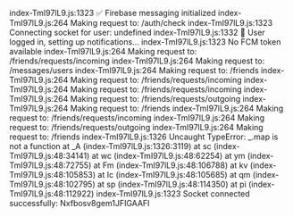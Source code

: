 index-TmI97lL9.js:1323 ✅ Firebase messaging initialized
index-TmI97lL9.js:264 Making request to: /auth/check
index-TmI97lL9.js:1323 Connecting socket for user: undefined
index-TmI97lL9.js:1332 🔔 User logged in, setting up notifications...
index-TmI97lL9.js:1323 No FCM token available
index-TmI97lL9.js:264 Making request to: /friends/requests/incoming
index-TmI97lL9.js:264 Making request to: /messages/users
index-TmI97lL9.js:264 Making request to: /friends
index-TmI97lL9.js:264 Making request to: /friends/requests/incoming
index-TmI97lL9.js:264 Making request to: /friends/requests/incoming
index-TmI97lL9.js:264 Making request to: /friends/requests/outgoing
index-TmI97lL9.js:264 Making request to: /friends
index-TmI97lL9.js:264 Making request to: /friends/requests/incoming
index-TmI97lL9.js:264 Making request to: /friends/requests/outgoing
index-TmI97lL9.js:264 Making request to: /friends
index-TmI97lL9.js:1326 Uncaught TypeError: _.map is not a function
    at _A (index-TmI97lL9.js:1326:3119)
    at sc (index-TmI97lL9.js:48:34141)
    at wc (index-TmI97lL9.js:48:62254)
    at ym (index-TmI97lL9.js:48:72755)
    at Fm (index-TmI97lL9.js:48:106788)
    at kv (index-TmI97lL9.js:48:105853)
    at Ic (index-TmI97lL9.js:48:105685)
    at qm (index-TmI97lL9.js:48:102795)
    at sp (index-TmI97lL9.js:48:114350)
    at pi (index-TmI97lL9.js:48:112922)
index-TmI97lL9.js:1323 Socket connected successfully: Nxfbosv8gem1JFIGAAFI
